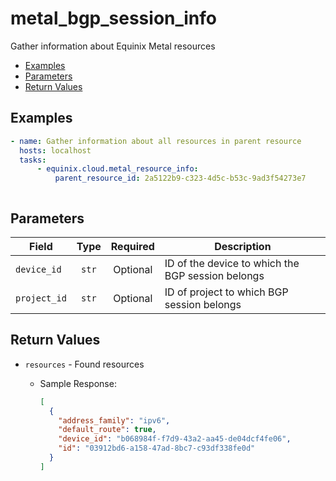# metal_bgp_session_info

Gather information about Equinix Metal resources


- [Examples](#examples)
- [Parameters](#parameters)
- [Return Values](#return-values)

## Examples

```yaml
- name: Gather information about all resources in parent resource
  hosts: localhost
  tasks:
      - equinix.cloud.metal_resource_info:
          parent_resource_id: 2a5122b9-c323-4d5c-b53c-9ad3f54273e7

```

```yaml

```










## Parameters

| Field     | Type | Required | Description                                                                  |
|-----------|------|----------|------------------------------------------------------------------------------|
| `device_id` | <center>`str`</center> | <center>Optional</center> | ID of the device to which the BGP session belongs   |
| `project_id` | <center>`str`</center> | <center>Optional</center> | ID of project to which BGP session belongs   |






## Return Values

- `resources` - Found resources

    - Sample Response:
        ```json
        [
          {
            "address_family": "ipv6",
            "default_route": true,
            "device_id": "b068984f-f7d9-43a2-aa45-de04dcf4fe06",
            "id": "03912bd6-a158-47ad-8bc7-c93df338fe0d"
          }
        ]
        ```


